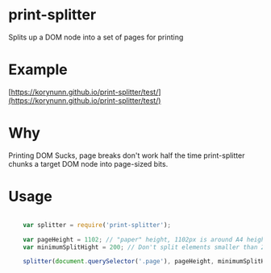 # print-splitter

Splits up a DOM node into a set of pages for printing

# Example

[https://korynunn.github.io/print-splitter/test/](https://korynunn.github.io/print-splitter/test/)

# Why

Printing DOM Sucks, page breaks don't work half the time
print-splitter chunks a target DOM node into page-sized bits.

# Usage

```javascript

    var splitter = require('print-splitter');

    var pageHeight = 1102; // "paper" height, 1102px is around A4 height.
    var minimumSplitHight = 200; // Don't split elements smaller than 200px, push them to the next page.

    splitter(document.querySelector('.page'), pageHeight, minimumSplitHight);

```
